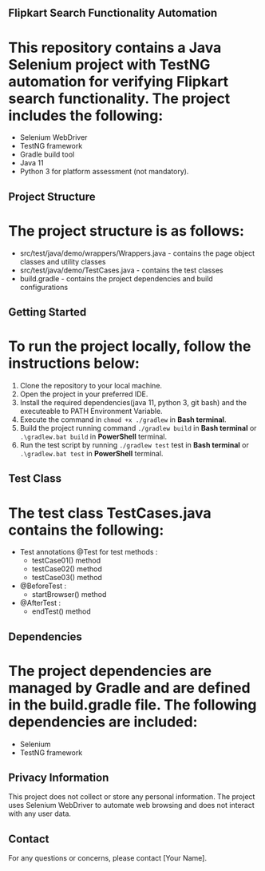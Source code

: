 ## Flipkart Search Functionality Automation
# This repository contains a Java Selenium project with TestNG automation for verifying Flipkart search functionality. The project includes the following:
- Selenium WebDriver
- TestNG framework
- Gradle build tool
- Java 11
- Python 3 for platform assessment (not mandatory).

## Project Structure
# The project structure is as follows:
- src/test/java/demo/wrappers/Wrappers.java - contains the page object classes and utility classes
- src/test/java/demo/TestCases.java - contains the test classes
- build.gradle - contains the project dependencies and build configurations

## Getting Started
# To run the project locally, follow the instructions below:
1. Clone the repository to your local machine.
2. Open the project in your preferred IDE.
3. Install the required dependencies(java 11, python 3, git bash) and the executeable to PATH Environment Variable.
4. Execute the command in `chmod +x ./gradlew` in **Bash terminal**.
5. Build the project running command `./gradlew build` in **Bash terminal** or `.\gradlew.bat build` in **PowerShell** terminal.
6. Run the test script by running `./gradlew test` test in **Bash terminal** or `.\gradlew.bat test` in **PowerShell** terminal.

## Test Class
# The test class TestCases.java contains the following:
- Test annotations @Test for test methods :
  - testCase01() method
  - testCase02() method
  - testCase03() method
- @BeforeTest :
  - startBrowser() method
- @AfterTest :
  - endTest() method

## Dependencies
# The project dependencies are managed by Gradle and are defined in the build.gradle file. The following dependencies are included:
- Selenium
- TestNG framework

## Privacy Information
This project does not collect or store any personal information. The project uses Selenium WebDriver to automate web browsing and does not interact with any user data.

## Contact
For any questions or concerns, please contact [Your Name].
